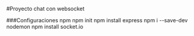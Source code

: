 #Proyecto chat con websocket

###Configuraciones npm
npm init
npm install express
npm i --save-dev nodemon
npm install socket.io